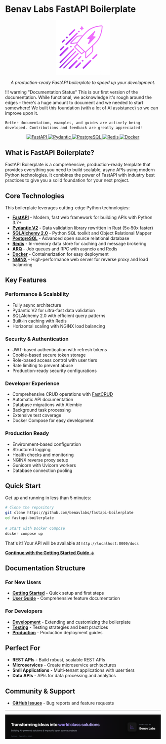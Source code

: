 # Benav Labs FastAPI Boilerplate

<p align="center">
  <img src="assets/FastAPI-boilerplate.png" alt="Purple Rocket with FastAPI Logo as its window." width="35%" height="auto">
</p>

<p align="center">
  <i>A production-ready FastAPI boilerplate to speed up your development.</i>
</p>

!!! warning "Documentation Status"
    This is our first version of the documentation. While functional, we acknowledge it's rough around the edges - there's a huge amount to document and we needed to start somewhere! We built this foundation (with a lot of AI assistance) so we can improve upon it. 
    
    Better documentation, examples, and guides are actively being developed. Contributions and feedback are greatly appreciated!

<p align="center">
  <a href="https://fastapi.tiangolo.com">
      <img src="https://img.shields.io/badge/FastAPI-005571?style=for-the-badge&logo=fastapi" alt="FastAPI">
  </a>
  <a href="https://docs.pydantic.dev/2.4/">
      <img src="https://img.shields.io/badge/Pydantic-E92063?logo=pydantic&logoColor=fff&style=for-the-badge" alt="Pydantic">
  </a>
  <a href="https://www.postgresql.org">
      <img src="https://img.shields.io/badge/PostgreSQL-316192?style=for-the-badge&logo=postgresql&logoColor=white" alt="PostgreSQL">
  </a>
  <a href="https://redis.io">
      <img src="https://img.shields.io/badge/Redis-DC382D?logo=redis&logoColor=fff&style=for-the-badge" alt="Redis">
  </a>
  <a href="https://docs.docker.com/compose/">
      <img src="https://img.shields.io/badge/Docker-2496ED?logo=docker&logoColor=fff&style=for-the-badge" alt="Docker">
  </a>
</p>

## What is FastAPI Boilerplate?

FastAPI Boilerplate is a comprehensive, production-ready template that provides everything you need to build scalable, async APIs using modern Python technologies. It combines the power of FastAPI with industry best practices to give you a solid foundation for your next project.

## Core Technologies

This boilerplate leverages cutting-edge Python technologies:

- **[FastAPI](https://fastapi.tiangolo.com)** - Modern, fast web framework for building APIs with Python 3.7+
- **[Pydantic V2](https://docs.pydantic.dev/2.4/)** - Data validation library rewritten in Rust (5x-50x faster)
- **[SQLAlchemy 2.0](https://docs.sqlalchemy.org/en/20/)** - Python SQL toolkit and Object Relational Mapper
- **[PostgreSQL](https://www.postgresql.org)** - Advanced open source relational database
- **[Redis](https://redis.io)** - In-memory data store for caching and message brokering
- **[ARQ](https://arq-docs.helpmanual.io)** - Job queues and RPC with asyncio and Redis
- **[Docker](https://docs.docker.com/compose/)** - Containerization for easy deployment
- **[NGINX](https://nginx.org/en/)** - High-performance web server for reverse proxy and load balancing

## Key Features

### Performance & Scalability
- Fully async architecture
- Pydantic V2 for ultra-fast data validation
- SQLAlchemy 2.0 with efficient query patterns
- Built-in caching with Redis
- Horizontal scaling with NGINX load balancing

### Security & Authentication
- JWT-based authentication with refresh tokens
- Cookie-based secure token storage
- Role-based access control with user tiers
- Rate limiting to prevent abuse
- Production-ready security configurations

### Developer Experience
- Comprehensive CRUD operations with [FastCRUD](https://github.com/igorbenav/fastcrud)
- Automatic API documentation
- Database migrations with Alembic
- Background task processing
- Extensive test coverage
- Docker Compose for easy development

### Production Ready
- Environment-based configuration
- Structured logging
- Health checks and monitoring
- NGINX reverse proxy setup
- Gunicorn with Uvicorn workers
- Database connection pooling

## Quick Start

Get up and running in less than 5 minutes:

```bash
# Clone the repository
git clone https://github.com/benavlabs/fastapi-boilerplate
cd fastapi-boilerplate

# Start with Docker Compose
docker compose up
```

That's it! Your API will be available at `http://localhost:8000/docs`

**[Continue with the Getting Started Guide →](getting-started/index.md)**

## Documentation Structure

### For New Users
- **[Getting Started](getting-started/index.md)** - Quick setup and first steps
- **[User Guide](user-guide/index.md)** - Comprehensive feature documentation

### For Developers
- **[Development](user-guide/development.md)** - Extending and customizing the boilerplate
- **[Testing](user-guide/testing.md)** - Testing strategies and best practices
- **[Production](user-guide/production.md)** - Production deployment guides

## Perfect For

- **REST APIs** - Build robust, scalable REST APIs
- **Microservices** - Create microservice architectures
- **Smll Applications** - Multi-tenant applications with user tiers
- **Data APIs** - APIs for data processing and analytics

## Community & Support

- **[GitHub Issues](https://github.com/benavlabs/fastapi-boilerplate/issues)** - Bug reports and feature requests

<hr>
<a href="https://benav.io">
  <img src="https://github.com/benavlabs/fastcrud/raw/main/docs/assets/benav_labs_banner.png" alt="Powered by Benav Labs - benav.io"/>
</a>